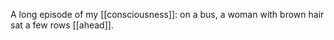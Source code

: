 A long episode of my [[consciousness]]: on a bus, a woman with brown hair sat a few rows [[ahead]]. 